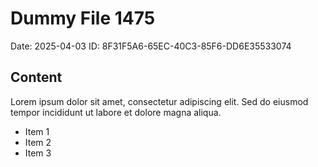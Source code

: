 # Dummy File 1475

Date: 2025-04-03
ID: 8F31F5A6-65EC-40C3-85F6-DD6E35533074

## Content

Lorem ipsum dolor sit amet, consectetur adipiscing elit.
Sed do eiusmod tempor incididunt ut labore et dolore magna aliqua.

* Item 1
* Item 2
* Item 3


